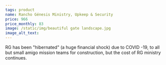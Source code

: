 ```yaml
---
tags: product
name: Rancho Génesis Ministry, Upkeep & Security
price: 966
price_monthly: 83
image: /static/img/beautiful gate landscape.jpg
image_alt_text:
---
```

RG has been "hibernated" (a huge financial shock) due to COVID -19, to all but small amigo mission teams for construction, but the cost of RG ministry continues.